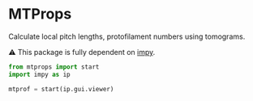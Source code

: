 # MTProps

Calculate local pitch lengths, protofilament numbers using tomograms.

:warning: This package is fully dependent on [impy](https://github.com/hanjinliu/impy).

```python
from mtprops import start
import impy as ip

mtprof = start(ip.gui.viewer)
```